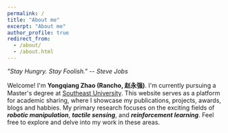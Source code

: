 ```yaml
---
permalink: /
title: "About me"
excerpt: "About me"
author_profile: true
redirect_from: 
  - /about/
  - /about.html
---
```


  *"Stay Hungry. Stay Foolish." -- Steve Jobs*

  Welcome! I'm **Yongqiang Zhao (Rancho, 赵永强)**. 
  I'm currently pursuing a Master's degree at [Southeast University](https://www.seu.edu.cn/). This website serves as a platform for academic sharing, where I showcase my publications, projects, awards, blogs and habbies. My primary research focuses on the exciting fields of ***robotic manipulation***, ***tactile sensing***, and ***reinforcement learning***. Feel free to explore and delve into my work in these areas.
